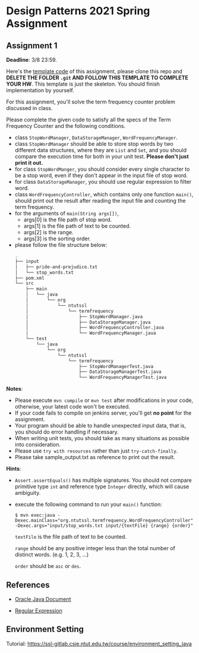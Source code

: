 # Design Patterns 2021 Spring Assignment

## Assignment 1

__Deadline__: 3/8 23:59.

Here's the
[template code](https://ssl-gitlab.csie.ntut.edu.tw/course/dp2021s_hw_template)
of this assignment, please clone this repo and __DELETE THE FOLDER `.git` AND
FOLLOW THIS TEMPLATE TO COMPLETE YOUR HW__. This template is just the skeleton.
You should finish implementation by yourself.

For this assignment, you'll solve the term frequency counter problem discussed
in class.

Please complete the given code to satisfy all the specs of the Term Frequency
Counter and the following conditions.
- class `StopWordManager`, `DataStorageManager`, `WordFrequencyManager`.
- class `StopWordManager` should be able to store stop words by two different
  data structures, where they are `List` and `Set`, and you should compare the
  execution time for both in your unit test. __Please don't just print it out.__
- for class `StopWordManger`, you should consider every single character to be a
  stop word, even if they don't appear in the input file of stop word.
- for class `DataStorageManager`, you should use regular expression to filter
  word.
- class `WordFrequencyController`, which contains only one function `main()`, 
  should print out the result after reading the input file and counting the term 
  frequency.
- for the arguments of `main(String args[])`,
  - args[0] is the file path of stop word.
  - args[1] is the file path of text to be counted.
  - args[2] is the range.
  - args[3] is the sorting order.
- please follow the file structure below:
  ```bash
  .
  ├── input
  │   ├── pride-and-prejudice.txt
  │   └── stop_words.txt
  ├── pom.xml
  └── src
      ├── main
      │   └── java
      │       └── org
      │           └── ntutssl
      │               └── termfrequency
      │                   ├── StopWordManager.java
      │                   ├── DataStorageManager.java
      │                   ├── WordFrequencyController.java
      │                   └── WordFrequencyManager.java
      └── test
          └── java
              └── org
                  └── ntutssl
                      └── termfrequency
                          ├── StopWordManagerTest.java
                          ├── DataStorageManagerTest.java
                          └── WordFrequencyManagerTest.java
  ```

__Notes__:
- Please execute `mvn compile` or `mvn test` after modifications in your code,
  otherwise, your latest code won't be executed.
- If your code fails to compile on jenkins server, you'll get __no point__ for
  the assignment.
- Your program should be able to handle unexpected input data, that is, you
  should do error handling if necessary.
- When writing unit tests, you should take as many situations as possible into
  consideration.
- Please use `try with resources` rather than just `try-catch-finally`.
- Please take sample_output.txt as reference to print out the result.

__Hints__:
- `Assert.assertEquals()` has multiple signatures. You should not compare
  primitive type `int` and reference type `Integer` directly, which will
  cause ambiguity.
- execute the following command to run your `main()` function:
  ```
  $ mvn exec:java -Dexec.mainClass="org.ntutssl.termfrequency.WordFrequencyController" -Dexec.args="input/stop_words.txt input/{textFile} {range} {order}"
  ```
  `textFile` is the file path of text to be counted.
  
  `range` should be any positive integer less than the total number of distinct
  words. (e.g. 1, 2, 3, ...) 

  `order` should be `asc` or `des`.

## References
- [Oracle Java Document](https://docs.oracle.com/en/java/javase/15/docs/api/index.html)

- [Regular Expression](https://www.aivosto.com/articles/regex.html)

## Environment Setting
Tutorial: https://ssl-gitlab.csie.ntut.edu.tw/course/environment_setting_java
